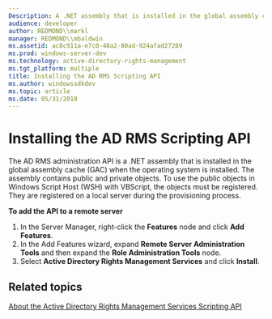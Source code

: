 ```yaml
---
Description: A .NET assembly that is installed in the global assembly cache (GAC) when the operating system is installed.
audience: developer
author: REDMOND\\markl
manager: REDMOND\\mbaldwin
ms.assetid: ac8c911a-e7c0-48a2-80ad-924afad27289
ms.prod: windows-server-dev
ms.technology: active-directory-rights-management
ms.tgt_platform: multiple
title: Installing the AD RMS Scripting API
ms.author: windowssdkdev
ms.topic: article
ms.date: 05/31/2018
---
```


# Installing the AD RMS Scripting API

The AD RMS administration API is a .NET assembly that is installed in the global assembly cache (GAC) when the operating system is installed. The assembly contains public and private objects. To use the public objects in Windows Script Host (WSH) with VBScript, the objects must be registered. They are registered on a local server during the provisioning process.

**To add the API to a remote server**

1.  In the Server Manager, right-click the **Features** node and click **Add Features**.
2.  In the Add Features wizard, expand **Remote Server Administration Tools** and then expand the **Role Administration Tools** node.
3.  Select **Active Directory Rights Management Services** and click **Install**.

## Related topics

<dl> <dt>

[About the Active Directory Rights Management Services Scripting API](about-the-active-directory-rights-management-services-scripting-api.md)
</dt> </dl>

 

 



